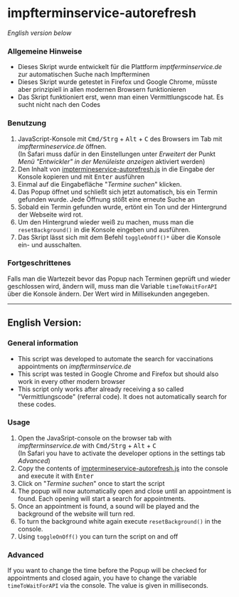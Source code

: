 # impfterminservice-autorefresh
 
*English version below*

### Allgemeine Hinweise

- Dieses Skript wurde entwickelt für die Plattform *imptferminservice.de* zur automatischen Suche nach Impfterminen 
- Dieses Skript wurde getestet in Firefox und Google Chrome, müsste aber prinzipiell in allen modernen Browsern funktionieren
- Das Skript funktioniert erst, wenn man einen Vermittlungscode hat. Es sucht nicht nach den Codes

### Benutzung

1. JavaScript-Konsole mit <kbd>Cmd/Strg</kbd> + <kbd>Alt</kbd> + <kbd>C</kbd> des Browsers im Tab mit *impftermineservice.de* öffnen. \
(In Safari muss dafür in den Einstellungen unter *Erweitert* der Punkt *Menü "Entwickler" in der Menüleiste anzeigen* aktiviert werden)
2. Den Inhalt von [imptermineservice-autorefresh.js](./impfterminservice-autorefresh.js) in die Eingabe der Konsole kopieren und mit <kbd>Enter</kbd> ausführen
3. Einmal auf die Eingabefläche "*Termine suchen*" klicken.
4. Das Popup öffnet und schließt sich jetzt automatisch, bis ein Termin gefunden wurde. Jede Öffnung stößt eine erneute Suche an
5. Sobald ein Termin gefunden wurde, ertönt ein Ton und der Hintergrund der Webseite wird rot.
6. Um den Hintergrund wieder weiß zu machen, muss man die ```resetBackground()``` in die Konsole eingeben und ausführen.
7. Das Skript lässt sich mit dem Befehl ```toggleOnOff()*``` über die Konsole ein- und ausschalten.


### Fortgeschrittenes

Falls man die Wartezeit bevor das Popup nach Terminen geprüft und wieder geschlossen wird, ändern will, muss man die 
Variable ```timeToWaitForAPI``` über die Konsole ändern. Der Wert wird in Millisekunden angegeben.

---

## English Version:

### General information
- This script was developed to automate the search for vaccinations appointments on *impfterminservice.de*
- This script was tested in Google Chrome and Firefox but should also work in every other modern browser
- This script only works after already receiving a so called "Vermittlungscode" (referral code). 
  It does not automatically search for these codes.
  
### Usage
1. Open the JavaSript-console on the browser tab with *impfterminservice.de* with <kbd>Cmd/Strg</kbd> + <kbd>Alt</kbd> + <kbd>C</kbd>\
   (In Safari you have to activate the developer options in the settings tab *Advanced*)
2. Copy the contents of [imptermineservice-autorefresh.js](./impfterminservice-autorefresh.js) into the console and execute it with <kbd>Enter</kbd>
3. Click on "*Termine suchen*" once to start the script
4. The popup will now automatically open and close until an appointment is found. Each opening will start a search for appointments.
5. Once an appointment is found, a sound will be played and the background of the website will turn red.
6. To turn the background white again execute ```resetBackground()``` in the console.
7. Using ```toggleOnOff()``` you can turn the script on and off

### Advanced
If you want to change the time before the Popup will be checked for appointments and closed again, you have to change 
the variable ```timeToWaitForAPI``` via the console. The value is given in milliseconds.
